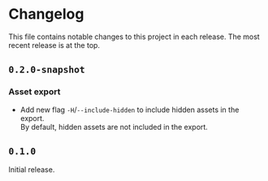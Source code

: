 # Changelog

This file contains notable changes to this project in each release.
The most recent release is at the top.

## `0.2.0-snapshot`

### Asset export

- Add new flag `-H`/`--include-hidden` to include hidden assets in the export.  
By default, hidden assets are not included in the export.

## `0.1.0`

Initial release.